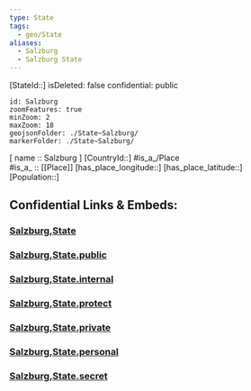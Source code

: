 ```yaml
---
type: State
tags:
  - geo/State
aliases:
  - Salzburg
  - Salzburg State
---
```


[StateId::] 
isDeleted: false
confidential: public
```leaflet
id: Salzburg
zoomFeatures: true 
minZoom: 2 
maxZoom: 18
geojsonFolder: ./State~Salzburg/
markerFolder: ./State~Salzburg/
```

[ name :: Salzburg ] 
[CountryId::] 
#is_a_/Place  
#is_a_ :: [[Place]] 
[has_place_longitude::] 
[has_place_latitude::] 
[Population::] 


## Confidential Links & Embeds: 

### [Salzburg,State](/_Standards/Earth/Continent/Europe/Europe~Central/Austria/Austrias_States/Salzburg,State.md) 

### [Salzburg,State.public](/_public/Earth/Continent/Europe/Europe~Central/Austria/Austrias_States/Salzburg,State.public.md) 

### [Salzburg,State.internal](/_internal/Earth/Continent/Europe/Europe~Central/Austria/Austrias_States/Salzburg,State.internal.md) 

### [Salzburg,State.protect](/_protect/Earth/Continent/Europe/Europe~Central/Austria/Austrias_States/Salzburg,State.protect.md) 

### [Salzburg,State.private](/_private/Earth/Continent/Europe/Europe~Central/Austria/Austrias_States/Salzburg,State.private.md) 

### [Salzburg,State.personal](/_personal/Earth/Continent/Europe/Europe~Central/Austria/Austrias_States/Salzburg,State.personal.md) 

### [Salzburg,State.secret](/_secret/Earth/Continent/Europe/Europe~Central/Austria/Austrias_States/Salzburg,State.secret.md)

